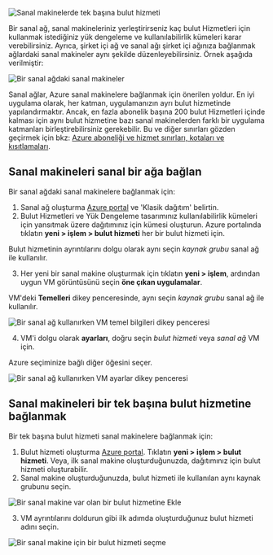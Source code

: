 

![Sanal makinelerde tek başına bulut hizmeti](./media/virtual-machines-common-classic-connect-vms/CloudServiceExample.png)

Bir sanal ağ, sanal makineleriniz yerleştirirseniz kaç bulut Hizmetleri için kullanmak istediğiniz yük dengeleme ve kullanılabilirlik kümeleri karar verebilirsiniz. Ayrıca, şirket içi ağ ve sanal ağı şirket içi ağınıza bağlanmak ağlardaki sanal makineler aynı şekilde düzenleyebilirsiniz. Örnek aşağıda verilmiştir:

![Bir sanal ağdaki sanal makineler](./media/virtual-machines-common-classic-connect-vms/VirtualNetworkExample.png)

Sanal ağlar, Azure sanal makinelere bağlanmak için önerilen yoldur. En iyi uygulama olarak, her katman, uygulamanızın ayrı bulut hizmetinde yapılandırmaktır. Ancak, en fazla abonelik başına 200 bulut Hizmetleri içinde kalması için aynı bulut hizmetine bazı sanal makinelerden farklı bir uygulama katmanları birleştirebilirsiniz gerekebilir. Bu ve diğer sınırları gözden geçirmek için bkz: [Azure aboneliği ve hizmet sınırları, kotaları ve kısıtlamaları](../articles/azure-subscription-service-limits.md).

## <a name="connect-vms-in-a-virtual-network"></a>Sanal makineleri sanal bir ağa bağlan
Bir sanal ağdaki sanal makinelere bağlanmak için:

1. Sanal ağ oluşturma [Azure portal](../articles/virtual-network/virtual-networks-create-vnet-classic-pportal.md) ve 'Klasik dağıtım' belirtin.
2. Bulut Hizmetleri ve Yük Dengeleme tasarımınız kullanılabilirlik kümeleri için yansıtmak üzere dağıtımınız için kümesi oluşturun. Azure portalında tıklatın **yeni > işlem > bulut hizmeti** her bir bulut hizmeti için.

  Bulut hizmetinin ayrıntılarını dolgu olarak aynı seçin _kaynak grubu_ sanal ağ ile kullanılır.

3. Her yeni bir sanal makine oluşturmak için tıklatın **yeni > işlem**, ardından uygun VM görüntüsünü seçin **öne çıkan uygulamalar**.

  VM'deki **Temelleri** dikey penceresinde, aynı seçin _kaynak grubu_ sanal ağ ile kullanılır.

  ![Bir sanal ağ kullanırken VM temel bilgileri dikey penceresi](./media/virtual-machines-common-classic-connect-vms/CreateVM_Basics_VN.png)

4. VM'i dolgu olarak **ayarları**, doğru seçin _bulut hizmeti_ veya _sanal ağ_ VM için.

  Azure seçiminize bağlı diğer öğesini seçer.

  ![Bir sanal ağ kullanırken VM ayarlar dikey penceresi](./media/virtual-machines-common-classic-connect-vms/CreateVM_Settings_VN.png)


## <a name="connect-vms-in-a-standalone-cloud-service"></a>Sanal makineleri bir tek başına bulut hizmetine bağlanmak
Bir tek başına bulut hizmeti sanal makinelere bağlanmak için:

1. Bulut hizmeti oluşturma [Azure portal](http://portal.azure.com). Tıklatın **yeni > işlem > bulut hizmeti**. Veya, ilk sanal makine oluşturduğunuzda, dağıtımınız için bulut hizmeti oluşturabilir.
2. Sanal makine oluşturduğunuzda, bulut hizmeti ile kullanılan aynı kaynak grubunu seçin.

  ![Bir sanal makine var olan bir bulut hizmetine Ekle](./media/virtual-machines-common-classic-connect-vms/CreateVM_Basics_SA.png)

3.  VM ayrıntılarını doldurun gibi ilk adımda oluşturduğunuz bulut hizmeti adını seçin.

  ![Bir sanal makine için bir bulut hizmeti seçme](./media/virtual-machines-common-classic-connect-vms/CreateVM_Settings_SA.png)
